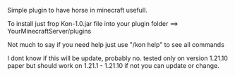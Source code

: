 Simple plugin to have horse in minecraft usefull.

To install just frop Kon-1.0.jar file into your plugin folder ==> YourMinecraftServer/plugins

Not much to say if you need help just use "/kon help" to see all commands

I dont know if this will be update, probably no.
tested only on version 1.21.10 paper
but should work on 1.21.1 - 1.21.10 if not you can update or change.
